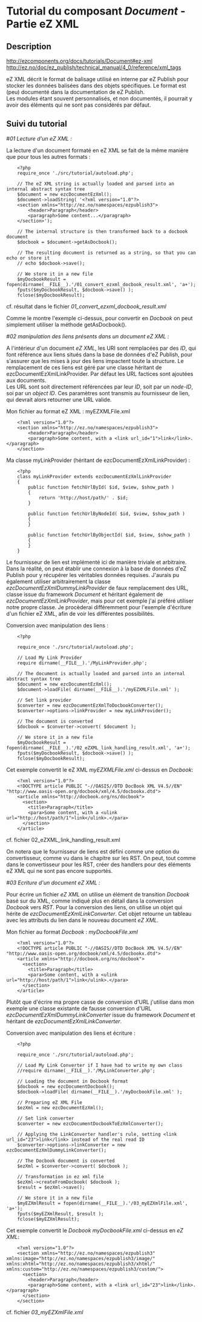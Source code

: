 Tutorial du composant _Document_ - Partie eZ XML
================================================

Description
-----------

http://ezcomponents.org/docs/tutorials/Document#ez-xml  
http://ez.no/doc/ez_publish/technical_manual/4_0/reference/xml_tags  

eZ XML décrit le format de balisage utilisé en interne par eZ Publish pour stocker les données balisées dans des objets spécifiques. Le format est (peu) documenté dans la documentation de eZ Publish.  
Les modules étant souvent personnalisés, et non documentés, il pourrait y avoir des éléments qui ne sont pas considérés par défaut.

Suivi du tutorial
-----------------

#_01 Lecture d'un eZ XML :_  

La lecture d'un document formaté en eZ XML se fait de la même manière que pour tous les autres formats :  

        <?php
        require_once './src/tutorial/autoload.php';
        
        // The eZ XML string is actually loaded and parsed into an internal abstract syntax tree
        $document = new ezcDocumentEzXml();
        $document->loadString( '<?xml version="1.0"?>
        <section xmlns="http://ez.no/namespaces/ezpublish3">
            <header>Paragraph</header>
            <paragraph>Some content...</paragraph>
        </section>');
        
        // The internal structure is then transformed back to a docbook document
        $docbook = $document->getAsDocbook();
        
        // The resulting document is returned as a string, so that you can echo or store it
        // echo $docbook->save();
        
        // We store it in a new file
        $myDocbookResult = fopen(dirname(__FILE__).'/01_convert_ezxml_docbook_result.xml', 'a+');
        fputs($myDocbookResult, $docbook->save() );
        fclose($myDocbookResult);

cf. résultat dans le fichier _01_convert_ezxml_docbook_result.xml_  

Comme le montre l'exemple ci-dessus, pour convertir en _Docbook_ on peut simplement utiliser la méthode getAsDocbook().  

#_02 manipulation des liens présents dans un document eZ XML :_  

A l'intérieur d'un document _eZ XML_, les URI sont remplacées par des _ID_, qui font référence aux liens situés dans la base de données d'eZ Publish, pour s'assurer que les mises à jour des liens impactent toute la structure. Le remplacement de ces liens est géré par une classe héritant de ezcDocumentEzXmlLinkProvider. Par défaut les URL factices sont ajoutées aux documents.  
Les URL sont soit directement référencées par leur _ID_, soit par un _node-ID_, soi par un _object ID_. Ces paramètres sont transmis au fournisseur de lien, qui devrait alors retourner une URL valide.  

Mon fichier au format eZ XML : myEZXMLFile.xml  

        <?xml version="1.0"?>
        <section xmlns="http://ez.no/namespaces/ezpublish3">
            <header>Paragraph</header>
            <paragraph>Some content, with a <link url_id="1">link</link>.</paragraph>
        </section>

Ma classe myLinkProvider (héritant de ezcDocumentEzXmlLinkProvider) :  

        <?php
        class myLinkProvider extends ezcDocumentEzXmlLinkProvider
        {
            public function fetchUrlById( $id, $view, $show_path )
            {
                return 'http://host/path/' . $id;
            }
            
            public function fetchUrlByNodeId( $id, $view, $show_path )
            {
            }
            
            public function fetchUrlByObjectId( $id, $view, $show_path )
            {
            }
        }

Le fournisseur de lien est implémenté ici de manière triviale et arbitraire. Dans la réalité, on peut établir une connexion à la base de données d'eZ Publish pour y récupérer les véritables données requises. J'aurais pu également utiliser arbitrairement la classe _ezcDocumentEzXmlDummyLinkProvider_ de faux remplacement des URL, classe issue du framework _Document_ et héritant également de _ezcDocumentEzXmlLinkProvider_, mais pour cet exemple j'ai préféré utiliser notre propre classe. Je procèderai différemment pour l'exemple d'écriture d'un fichier eZ XML, afin de voir les différentes possibilités.

Conversion avec manipulation des liens :  

        <?php

        require_once './src/tutorial/autoload.php';

        // Load My Link Provider
        require dirname(__FILE__).'/MyLinkProvider.php';

        // The document is actually loaded and parsed into an internal abstract syntax tree
        $document = new ezcDocumentEzXml();
        $document->loadFile( dirname(__FILE__).'/myEZXMLFile.xml' );

        // Set link provider
        $converter = new ezcDocumentEzXmlToDocbookConverter();
        $converter->options->linkProvider = new myLinkProvider();

        // The document is converted
        $docbook = $converter->convert( $document );

        // We store it in a new file
        $myDocbookResult = fopen(dirname(__FILE__).'/02_eZXML_link_handling_result.xml', 'a+');
        fputs($myDocbookResult, $docbook->save() );
        fclose($myDocbookResult);

Cet exemple convertit le eZ XML _myEZXMLFile.xml_ ci-dessus en _Docbook_:  

        <?xml version="1.0"?>
        <!DOCTYPE article PUBLIC "-//OASIS//DTD DocBook XML V4.5//EN" "http://www.oasis-open.org/docbook/xml/4.5/docbookx.dtd">
        <article xmlns="http://docbook.org/ns/docbook">
          <section>
            <title>Paragraph</title>
            <para>Some content, with a <ulink url="http://host/path/1">link</ulink>.</para>
          </section>
        </article>

cf. fichier 02_eZXML_link_handling_result.xml  

On notera que le fournisseur de liens est défini comme une option du convertisseur, comme vu dans le chapitre sur les RST. On peut, tout comme dans le convertisseur pour les RST, créer des handlers pour des éléments eZ XML qui ne sont pas encore supportés.  

#_03 Ecriture d'un document eZ XML :_  

Pour écrire un fichier _eZ XML_ on utilise un élément de transition _Docbook_ basé sur du XML, comme indiqué plus en détail dans la conversion _Docbook_ vers _RST_. Pour la conversion des liens, on utilise un objet qui hérite de _ezcDocumentEzXmlLinkConverter_. Cet objet retourne un tableau avec les attributs du lien dans le nouveau document _eZ XML_.  

Mon fichier au format _Docbook_ : _myDocbookFile.xml_  

        <?xml version="1.0"?>
        <!DOCTYPE article PUBLIC "-//OASIS//DTD DocBook XML V4.5//EN" "http://www.oasis-open.org/docbook/xml/4.5/docbookx.dtd">
        <article xmlns="http://docbook.org/ns/docbook">
          <section>
            <title>Paragraph</title>
            <para>Some content, with a <ulink url="http://host/path/1">link</ulink>.</para>
          </section>
        </article>

Plutôt que d'écrire ma propre casse de conversion d'URL j'utilise dans mon exemple une classe existante de fausse conversion d'URL _ezcDocumentEzXmlDummyLinkConverter_ issue du framework _Document_ et héritant de _ezcDocumentEzXmlLinkConverter_.  

Conversion avec manipulation des liens et écriture :  

        <?php

        require_once './src/tutorial/autoload.php';

        // Load My Link Converter if I have had to write my own class
        //require dirname(__FILE__).'/MyLinkConverter.php';

        // Loading the document in Docbook format
        $docbook = new ezcDocumentDocbook();
        $docbook->loadFile( dirname(__FILE__).'/myDocbookFile.xml' );

        // Preparing eZ XML File
        $ezXml = new ezcDocumentEzXml();

        // Set link converter
        $converter = new ezcDocumentDocbookToEzXmlConverter();
        
        // Applying the LinkConverter handler's rule, setting <link url_id="23">link</link> instead of the real read ID
        $converter->options->linkConverter = new ezcDocumentEzXmlDummyLinkConverter();

        // The Docbook document is converted
        $ezXml = $converter->convert( $docbook );

        // Transformation in ez xml file
        $ezXml->createFromDocbook( $docbook );
        $result = $ezXml->save();

        // We store it in a new file
        $myEZXmlResult = fopen(dirname(__FILE__).'/03_myEZXmlFile.xml', 'a+');
        fputs($myEZXmlResult, $result );
        fclose($myEZXmlResult);

Cet exemple convertit le _Docbook_ _myDocbookFile.xml_ ci-dessus en _eZ XML_:  

        <?xml version="1.0"?>
        <section xmlns="http://ez.no/namespaces/ezpublish3" xmlns:image="http://ez.no/namespaces/ezpublish3/image/" xmlns:xhtml="http://ez.no/namespaces/ezpublish3/xhtml/" xmlns:custom="http://ez.no/namespaces/ezpublish3/custom/">
          <section>
            <header>Paragraph</header>
            <paragraph>Some content, with a <link url_id="23">link</link>.</paragraph>
          </section>
        </section>

cf. fichier _03_myEZXmlFile.xml_


